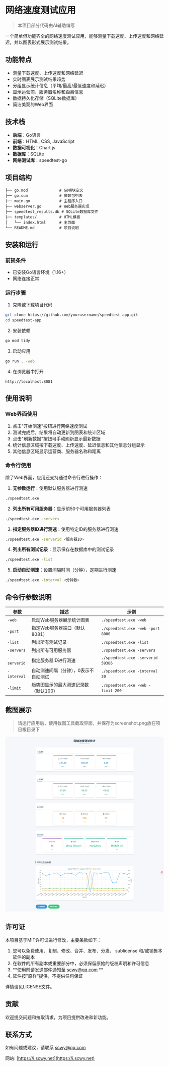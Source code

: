# 网络速度测试应用

> 本项目部分代码由AI辅助编写

一个简单但功能齐全的网络速度测试应用，能够测量下载速度、上传速度和网络延迟，并以图表形式展示测试结果。

## 功能特点

- 测量下载速度、上传速度和网络延迟
- 实时图表展示测试结果趋势
- 分组显示统计信息（平均/最高/最低速度和延迟）
- 显示运营商、服务器名称和距离信息
- 数据持久化存储（SQLite数据库）
- 简洁美观的Web界面

## 技术栈

- **后端**：Go语言
- **前端**：HTML, CSS, JavaScript
- **数据可视化**：Chart.js
- **数据库**：SQLite
- **网络测试库**：speedtest-go

## 项目结构

```
├── go.mod              # Go模块定义
├── go.sum              # 依赖包列表
├── main.go             # 主程序入口
├── webserver.go        # Web服务器实现
├── speedtest_results.db # SQLite数据库文件
├── templates/          # HTML模板
│   └── index.html      # 主页面
└── README.md           # 项目说明
```

## 安装和运行

### 前提条件

- 已安装Go语言环境（1.16+）
- 网络连接正常

### 运行步骤

1. 克隆或下载项目代码

```bash
git clone https://github.com/yourusername/speedtest-app.git
cd speedtest-app
```

2. 安装依赖

```bash
go mod tidy
```

3. 启动应用

```bash
go run . -web
```

4. 在浏览器中打开

```
http://localhost:8081
```

## 使用说明

### Web界面使用
1. 点击"开始测速"按钮进行网络速度测试
2. 测试完成后，结果将自动更新到图表和统计区域
3. 点击"刷新数据"按钮可手动刷新显示最新数据
4. 统计信息区域按下载速度、上传速度、延迟信息和其他信息分组显示
5. 其他信息区域显示运营商、服务器名称和距离

### 命令行使用
除了Web界面，应用还支持通过命令行进行操作：

1. **无参数运行**：使用默认服务器进行测速
```bash
./speedtest.exe
```

2. **列出所有可用服务器**：显示前50个可用服务器列表
```bash
./speedtest.exe -servers
```

3. **指定服务器ID进行测速**：使用特定ID的服务器进行测速
```bash
./speedtest.exe -serverid <服务器ID>
```

4. **列出所有测试记录**：显示保存在数据库中的测试记录
```bash
./speedtest.exe -list
```

5. **启动自动测速**：设置间隔时间（分钟），定期进行测速
```bash
./speedtest.exe -interval <分钟数>
```

## 命令行参数说明

| 参数 | 描述 | 示例 |
|------|------|------|
| `-web` | 启动Web服务器展示统计图表 | `./speedtest.exe -web` |
| `-port` | 指定Web服务器端口（默认8081） | `./speedtest.exe -web -port 8080` |
| `-list` | 列出所有测试记录 | `./speedtest.exe -list` |
| `-servers` | 列出所有可用服务器 | `./speedtest.exe -servers` |
| `-serverid` | 指定服务器ID进行测速 | `./speedtest.exe -serverid 59386` |
| `-interval` | 自动测速间隔（分钟），0表示不自动测试 | `./speedtest.exe -interval 30` |
| `-limit` | 趋势图显示的最大测速记录数（默认100） | `./speedtest.exe -web -limit 200` |

## 截图展示

> 请运行应用后，使用截图工具截取界面，并保存为screenshot.png放在项目根目录下

![应用界面](screenshot.png)

## 许可证

本项目基于MIT许可证进行修改，主要条款如下：

1. 您可以免费使用、复制、修改、合并、发布、分发、 sublicense 和/或销售本软件的副本
2. 在软件的所有副本或重要部分中，必须保留原始的版权声明和许可信息
3. **使用前请发送邮件通知至 [scwy@qq.com](mailto:scwy@qq.com) **
4. 软件按"原样"提供，不提供任何保证

详情请见LICENSE文件。

## 贡献

欢迎提交问题和拉取请求，为项目提供改进和新功能。

## 联系方式

如有问题或建议，请联系 [scwy@qq.com](mailto:scwy@qq.com)

网站: [https://i.scwy.net](https://i.scwy.net)